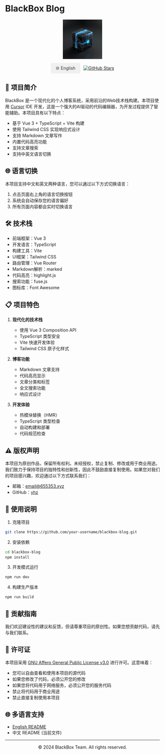 # BlackBox Blog

<div align="center">
  <picture>
    <source media="(prefers-color-scheme: dark)" srcset="https://raw.githubusercontent.com/hamster-yhz/blackBox_v2.0.0/main/public/images/blackbox-black.png">
    <source media="(prefers-color-scheme: light)" srcset="https://raw.githubusercontent.com/hamster-yhz/blackBox_v2.0.0/main/public/images/blackbox-white.png">
    <img alt="BlackBox Logo" src="https://raw.githubusercontent.com/hamster-yhz/blackBox_v2.0.0/main/public/images/blackbox-black.png" width="128">
  </picture>
  
  <div style="margin: 10px 0; display: flex; justify-content: center; gap: 10px;">
    <a href="README.en.md" style="padding: 8px 16px; border-radius: 4px; text-decoration: none; background-color: #f0f0f0; color: #333; display: flex; align-items: center;">
      <span style="margin-right: 5px;">🌐</span> English
    </a>
    <a href="https://github.com/hamster-yhz/blackBox_v2.0.0" target="_blank" style="display: flex; align-items: center;">
      <img src="https://img.shields.io/github/stars/hamster-yhz/blackBox_v2.0.0?style=social" alt="GitHub Stars">
    </a>
  </div>
</div>

## 🚀 项目简介

BlackBox 是一个现代化的个人博客系统，采用前沿的Web技术栈构建。本项目使用 [Cursor](https://cursor.sh/) IDE 开发，这是一个强大的AI驱动的代码编辑器，为开发过程提供了智能辅助。本项目具有以下特点：

- 基于 Vue 3 + TypeScript + Vite 构建
- 使用 Tailwind CSS 实现响应式设计
- 支持 Markdown 文章写作
- 内置代码高亮功能
- 支持文章搜索
- 支持中英文语言切换

## 🌐 语言切换

本项目支持中文和英文两种语言，您可以通过以下方式切换语言：

1. 点击页面右上角的语言切换按钮
2. 系统会自动保存您的语言偏好
3. 所有页面内容都会实时切换语言

## 🛠️ 技术栈

- 前端框架：Vue 3
- 开发语言：TypeScript
- 构建工具：Vite
- UI框架：Tailwind CSS
- 路由管理：Vue Router
- Markdown解析：marked
- 代码高亮：highlight.js
- 搜索功能：fuse.js
- 图标库：Font Awesome

## 📋 项目特色

1. **现代化的技术栈**
   - 使用 Vue 3 Composition API
   - TypeScript 类型安全
   - Vite 快速开发体验
   - Tailwind CSS 原子化样式

2. **博客功能**
   - Markdown 文章支持
   - 代码高亮显示
   - 文章分类和标签
   - 全文搜索功能
   - 响应式设计

3. **开发体验**
   - 热模块替换（HMR）
   - TypeScript 类型检查
   - 自动构建和部署
   - 代码规范检查

## ⚠️ 版权声明

本项目为原创作品，保留所有权利。未经授权，禁止复制、修改或用于商业用途。我们致力于保持项目的独特性和创新性，因此不鼓励直接复制使用。如果您对我们的项目感兴趣，欢迎通过以下方式联系我们：

- 邮箱：email@655353.xyz
- GitHub：[yhz](https://github.com/hamster-yhz)

## 📝 使用说明

1. 克隆项目
```bash
git clone https://github.com/your-username/blackbox-blog.git
```

2. 安装依赖
```bash
cd blackbox-blog
npm install
```

3. 开发模式运行
```bash
npm run dev
```

4. 构建生产版本
```bash
npm run build
```

## 🤝 贡献指南

我们欢迎建设性的建议和反馈，但请尊重项目的原创性。如果您想贡献代码，请先与我们联系。

## 📄 许可证

本项目采用 [GNU Affero General Public License v3.0](LICENSE) 进行许可。这意味着：

- 您可以自由查看和使用本项目的源代码
- 如果您修改了代码，必须公开您的修改
- 如果您将代码用于网络服务，必须公开您的服务代码
- 禁止将代码用于商业用途
- 禁止直接复制使用本项目

## 🌐 多语言支持

- [English README](README.en.md)
- 中文 README (当前文件)

---

<div align="center">
  <p>© 2024 BlackBox Team. All rights reserved.</p>
</div> 